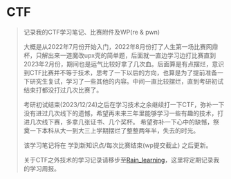 # CTF

> 记录我的CTF学习笔记、比赛附件及WP(re & pwn)
>
> 大概是从2022年7月份开始入门，2022年8月份打了人生第一场比赛网鼎杯，只解出来一道魔改upx壳的简单题，后面就一直边学习边打比赛直到2023年2月份，期间也是运气比较好拿了几次血。后面算是有点摆烂，意识到CTF比赛并不等于技术，思考了一下以后的方向，也算是为了提前准备一下研究生复试，学习了一些其他的内容。中间一直比较摆烂，直到考研初试结束打都没打过几次比赛了。
>
> 考研初试结束(2023/12/24)之后在学习技术之余继续打一下CTF，弥补一下没有进过几次线下的遗憾，希望再未来三年里能够学习一些有趣的技术，打进几次线下赛，多拿几张证书、几个奖杯。
> 希望弥补一下心中的缺憾，祭奠一下本科从大一到大三上学期摆烂了整整两年半，失去的时光。
>
> 该学习笔记将在 学到新知识点/每次比赛结束(wp提交截止) 之后更新。
>
> 关于CTF之外技术的学习记录请移步至[Rain_learning](https://github.com/SlientRainyDay/Rain_learning)，这里将定期记录我的学习周报。
















